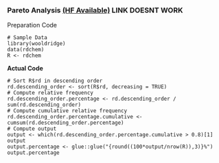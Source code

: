 ### Pareto Analysis [(HF Available)]([SC]-Descriptive-Analytics/[SC]-Data-Tabulation-and-Frequencies/[HF]-Pareto-Analysis.md) LINK DOESNT WORK
Preparation Code
```
# Sample Data
library(wooldridge)
data(rdchem)
R <- rdchem
```
**Actual Code**
```
# Sort R$rd in descending order
rd.descending_order <- sort(R$rd, decreasing = TRUE)
# Compute relative frequency
rd.descending_order.percentage <- rd.descending_order / sum(rd.descending_order)
# Compute cumulative relative frequency
rd.descending_order.percentage.cumulative <- cumsum(rd.descending_order.percentage)
# Compute output
output <- which(rd.descending_order.percentage.cumulative > 0.8)[1]
output
output.percentage <- glue::glue("{round((100*output/nrow(R)),3)}%")
output.percentage
```
